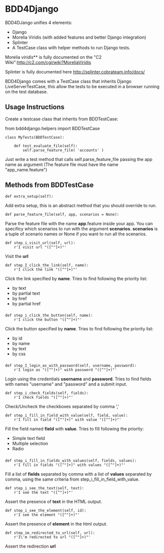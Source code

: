 BDD4Django
=============

BDD4DJango unifies 4 elements:
+ Django
+ Morelia Viridis (with added features and better Django integration)
+ Splinter
+ A TestCase class with helper methods to run Django tests.

Morelia *viridis*** is fully documented on the "C2 Wiki":http://c2.com/cgi/wiki?MoreliaViridis

Splinter is fully documented here http://splinter.cobrateam.info/docs/

BDD4Django comes with a TestCase class that inherits Django LiveServerTestCase, this allow the tests to be executed in a browser running on the test database.

Usage Instructions
------------------
Create a testcase class that inherits from BDDTestCase:

from bdd4django.helpers import BDDTestCase

    class MyTests(BDDTestCase):

        def test_evaluate_file(self):
            self.parse_feature_file( 'accounts' )

Just write a test method that calls self.parse_feature_file passing the app name as argument (The feature file must have the name "app_name.feature")

Methods from BDDTestCase
----------------------------
    def extra_setup(self):

Add extra setup, this is an abstract method that you should override to run.

    def parse_feature_file(self, app, scenarios = None):

Parse the feature file with the name <b>app</b>.feature inside your app.
You can specificy which scenarios to run with the argument <b>scenarios</b>.
<b>scenarios</b> is a tuple of scenario names or None if you want to run all the scenarios.

    def step_i_visit_url(self, url):
        r'I visit url "([^"]+)"'

Visit the <b>url</b>



    def step_I_click_the_link(self, name):
        r'I click the link "([^"]+)"'

Click the link specified by <b>name</b>.
Tries to find following the priority list:
+ by text
+ by partial text
+ by href
+ by partial href

#####

    def step_i_click_the_button(self, name):
        r'I click the button "([^"]+)"'

Click the button specified by <b>name</b>.
Tries to find following the priority list:
+ by id
+ by name
+ by text
+ by css

#####

    def step_I_login_as_with_password(self, username, password):
        r'I login as "([^"]+)" with password "([^"]+)"'

Login using the credentials <b>username</b> and <b>password</b>.
Tries to find fields with names "username" and "password" and a submit input.

    def step_i_check_fields(self, fields):
        r'I check fields "([^"]+)"'

Check/Uncheck the checkboxes separated by comma ','

    def step_i_fill_in_field_with_value(self, field, value):
        r'I fill in field "([^"]+)" with value "([^"]+)"'

Fill the field named <b>field</b> with <b>value</b>.
Tries to fill following the priority:
+ Simple text field
+ Multiple selection
+ Radio

#####

    def step_i_fill_in_fields_with_values(self, fields, values):
        r'I fill in fields "([^"]+)" with values "([^"]+)"'

Fill a list of <b>fields</b> separated by comma with a list of <b>values</b> separated by comma, using the same criteria from step_i_fill_in_field_with_value.

    def step_i_see_the_text(self, text):
        r'I see the text "([^"]+)"'

Assert the presence of <b>text</b> in the HTML output.

    def step_i_see_the_element(self, id):
        r'I see the element "([^"]+)"'

Assert the presence of <b>element</b> in the html output.

    def step_im_redirected_to_url(self, url):
        r'I\'m redirected to url "([^"]+)"'

Assert the redirection <b>url</b>
